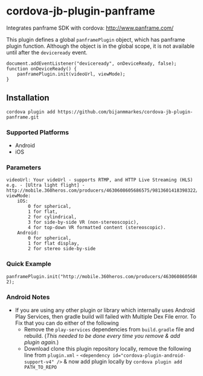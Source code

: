# cordova-jb-plugin-panframe
Integrates panframe SDK with cordova: http://www.panframe.com/

This plugin defines a global `panframePlugin` object, which has panframe plugin function.
Although the object is in the global scope, it is not available until after the `deviceready` event.

    document.addEventListener("deviceready", onDeviceReady, false);
    function onDeviceReady() {
    	panframePlugin.init(videoUrl, viewMode);
    }

## Installation

    cordova plugin add https://github.com/bijanmmarkes/cordova-jb-plugin-panframe.git

### Supported Platforms

- Android
- iOS

### Parameters
	videoUrl: Your videUrl - supports RTMP, and HTTP Live Streaming (HLS) e.g. - [Ultra light flight] - http://mobile.360heros.com/producers/4630608605686575/9813601418398322/video/video_31b451b7ca49710719b19d22e19d9e60.mp4
	viewMode:
		iOS:
			0 for spherical,
	        1 for flat,
	        2 for cylindrical,
	        3 for side-by-side VR (non-stereoscopic),
	        4 for top-down VR formatted content (stereoscopic).
	    Android:
	    	0 for spherical,
			1 for flat display,
			2 for stereo side-by-side


### Quick Example

    panframePlugin.init("http://mobile.360heros.com/producers/4630608605686575/9813601418398322/video/video_31b451b7ca49710719b19d22e19d9e60.mp4", 2);


### Android Notes

- If you are using any other plugin or library which internally uses Android Play Services, then gradle build will failed with Multiple Dex File error. To Fix that you can do either of the following 
	* Remove the `play-services` dependencies from `build.gradle` file and rebuild. (_This needed to be done every time you remove & add plugin again._)
	* Download clone this plugin repository locally, remove the following line from `plugin.xml` -
		`<dependency id="cordova-plugin-android-support-v4" />` 
      & now add plugin locally by `cordova plugin add PATH_TO_REPO`

